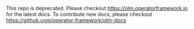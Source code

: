 This repo is deprecated. Please checkout https://olm.operatorframework.io for the latest docs.
To contribute new docs, please checkout https://github.com/operator-framework/olm-docs

